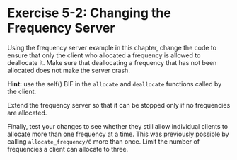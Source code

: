 # Exercise 5-2: Changing the Frequency Server

Using the frequency server example in this chapter, change the code to ensure that only the client who allocated a frequency is allowed to deallocate it. Make sure that deallocating a frequency that has not been allocated does not make the server crash.

**Hint:** use the self() BIF in the `allocate` and `deallocate` functions called by the client.

Extend the frequency server so that it can be stopped only if no frequencies are allocated.

Finally, test your changes to see whether they still allow individual clients to allocate more than one frequency at a time. This was previously possible by calling `allocate_frequency/0` more than once. Limit the number of frequencies a client can allocate to three.